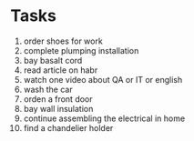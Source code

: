 #      Tasks

1. order shoes for work
2. complete plumping installation
3. bay basalt cord
4. read article on habr
5. watch one video about QA or IT or english
6. wash the car
7. orden a front door
8. bay wall insulation
9. continue assembling the electrical in home
10. find a chandelier holder

